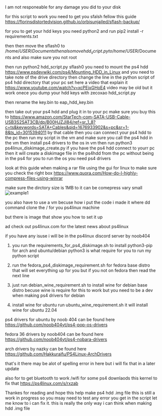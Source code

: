 I am not responeable for any damage you did to your disk

for this script to work you need to get you sfalsh fellow this guide https://florinsdistortedvision.github.io/orbisunjailed/sflash-backup/

for you to get your hdd keys you need python2 and run pip2 install -r requirements.txt

then  then move the sflash0 to /home/$USER/Documents    then also move hdd_script.py to /home/$USER/Documents and also make sure you not root 

then run python2 hdd_script.py sflash0
you need to mount the ps4 hdd https://www.psdevwiki.com/ps4/Mounting_HDD_in_Linux and you need to take note of the drive  directory then change the line in the python script of ps4 hdd directory that your pc set here a video that explain it  https://www.youtube.com/watch?v=xcPEjxGHoE4 video may be old but it work onece you dump your hdd keys with zecoxao hdd_script.py 
 
then rename the key.bin to eap_hdd_key.bin

then take out your ps4 hdd and plug it in to your pc make sure you buy this to https://www.amazon.com/StarTech-com-SATA-USB-Cable-USB3S2SAT3CB/dp/B00HJZJI84/ref=sr_1_8?c=ts&keywords=SATA+Cables&qid=1676933902&s=pc&sr=1-8&ts_id=3015394011 by that cable then you can connect your ps4 hdd to the pc then run my script in the 
vm and make sure you call the ps4 hdd in the vm then install ps4 drivers to the os in vm then run python3 ps4linux_diskimage_create.py if you have the ps4 hdd connect to yourr pc then it will create a diskimage file in the ps4hdd from the pc without being in the ps4
for you to run the os you need ps4 drivers

look at this guide when making a rar file using the gui for linux to make sure you check the right box
https://www.quora.com/How-do-I-highly-compress-files-using-winrar

make sure the dirctory size is  1MB to it can be comepress vary small
![example1](https://github.com/TigerClips1/ps4linux_disk_image_maker/blob/master/example.png)

you also have to use a vm becuse how i put the code i made it where dd command clone the / for you ps4linux machine

but there is image that show you how to set it up

ad check out ps4linux.com for the latest news about ps4linux

if you have any isuse i will be in the ps4linux discord server by noob404

1. you run the  requirements_for_ps4_diskimage.sh to install python3-pip for arch and ubuntu/debian
python3 is what require for you to run my python script

2. run the fedora_ps4_diskimage_requirement.sh for fedora base distro that will set everything up for you but if you not on fedora then read the next line

3. just run  debian_wine_requirement.sh to install wine for debian base distro becuse wine is require for this to work but you need to be a dev when making ps4 drivers for debian

4. install wine for ubuntu run ubuntu_wine_requirement.sh it will install wine for ubuntu 22.04


ps4 drivers for ubuntu  by noob 404 can be found here https://github.com/noob404yt/ps4-pop-os-drivers

fedora 36 drivers by noob404 can be found here https://github.com/noob404yt/ps4-nobara-drivers

arch drivers by nazky can be found here https://github.com/Hakkuraifu/PS4Linux-ArchDrivers

that's it there may be alot of spelling error in here but i will fix that  in a later update

also for to get bluetooth to work /wifi for some ps4 downlaods this kernel to fix that https://ps4linux.com/s/rxzab

Thankes for reading and hope this help make ps4 hdd .img file
this is still a work in progress so you msay need to test any error you get in the script let me know to i can fix it.
this is really the only way i can think  when making hdd .img file

